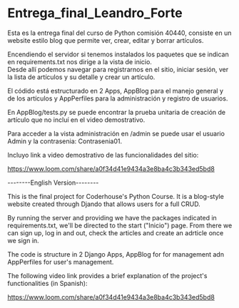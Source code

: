 # Entrega_final_Leandro_Forte  
Esta es la entrega final del curso de Python comisión 40440, consiste en un website estilo blog que permite ver, crear, editar y borrar artículos. 

Encendiendo el servidor si tenemos instalados los paquetes que se indican en requirements.txt nos dirige a la vista de inicio.   
Desde allí podemos navegar para registrarnos en el sitio, iniciar sesión, ver la lista de artículos y su detalle y crear un artículo.   

El códido está estructurado en 2 Apps, AppBlog para el manejo general y de los artículos y AppPerfiles para la administración y registro de usuarios. 

En AppBlog/tests.py se puede encontrar la prueba unitaria de creación de artículo que no incluí en el video demostrativo.  

Para acceder a la vista administración en /admin se puede usar el usuario Admin y la contrasenia: Contrasenia01. 

Incluyo link a video demostrativo de las funcionalidades del sitio: 

https://www.loom.com/share/a0f34d41e9434a3e8ba4c3b343ed5bd8

--------English Version--------

This is the final project for Coderhouse's Python Course. It is a blog-style website created through Djando that allows users for a full CRUD. 

By running the server and providing we have the packages indicated in requirements.txt, we'll be directed to the start ("Inicio") page. From there we can sign up, log in and out, check the articles and create an adrticle once we sign in. 

The code is structure in 2 Django Apps, AppBlog for for management adn AppPerfiles for user's management. 

The following video link provides a brief explanation of the project's functionalities (in Spanish): 

https://www.loom.com/share/a0f34d41e9434a3e8ba4c3b343ed5bd8

